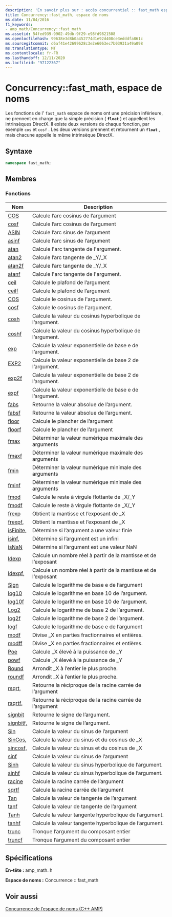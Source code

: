 ```yaml
---
description: 'En savoir plus sur : accès concurrentiel :: fast_math espace de noms'
title: Concurrency::fast_math, espace de noms
ms.date: 11/04/2016
f1_keywords:
- amp_math/Concurrency::fast_math
ms.assetid: 54fed939-9902-49db-9f29-e98fd9821508
ms.openlocfilehash: 99638e3d8b0a452774d1e92d408ce3edddfa861c
ms.sourcegitcommit: d6af41e42699628c3e2e6063ec7b03931a49a098
ms.translationtype: MT
ms.contentlocale: fr-FR
ms.lasthandoff: 12/11/2020
ms.locfileid: "97122367"
---
```

# <a name="concurrencyfast_math-namespace"></a>Concurrency::fast_math, espace de noms

Les fonctions de l' `fast_math` espace de noms ont une précision inférieure, ne prennent en charge que la simple précision ( **`float`** ) et appellent les intrinsèques DirectX. Il existe deux versions de chaque fonction, par exemple `cos` et `cosf` . Les deux versions prennent et retournent un **`float`** , mais chacune appelle le même intrinsèque DirectX.

## <a name="syntax"></a>Syntaxe

```cpp
namespace fast_math;
```

## <a name="members"></a>Membres

### <a name="functions"></a>Fonctions

|Nom|Description|
|----------|-----------------|
|[COS](concurrency-fast-math-namespace-functions.md#cos)|Calcule l’arc cosinus de l’argument|
|[cosf](concurrency-fast-math-namespace-functions.md#cosf)|Calcule l’arc cosinus de l’argument|
|[ASIN](concurrency-fast-math-namespace-functions.md#asin)|Calcule l’arc sinus de l’argument|
|[asinf](concurrency-fast-math-namespace-functions.md#asinf)|Calcule l’arc sinus de l’argument|
|[atan](concurrency-fast-math-namespace-functions.md#atan)|Calcule l'arc tangente de l'argument.|
|[atan2](concurrency-fast-math-namespace-functions.md#atan2)|Calcule l’arc tangente de _Y/_X|
|[atan2f](concurrency-fast-math-namespace-functions.md#atan2f)|Calcule l’arc tangente de _Y/_X|
|[atanf](concurrency-fast-math-namespace-functions.md#atanf)|Calcule l'arc tangente de l'argument.|
|[ceil](concurrency-fast-math-namespace-functions.md#ceil)|Calcule le plafond de l’argument|
|[ceilf](concurrency-fast-math-namespace-functions.md#ceilf)|Calcule le plafond de l’argument|
|[COS](concurrency-fast-math-namespace-functions.md#cos)|Calcule le cosinus de l'argument.|
|[cosf](concurrency-fast-math-namespace-functions.md#cosf)|Calcule le cosinus de l'argument.|
|[cosh](concurrency-fast-math-namespace-functions.md#cosh)|Calcule la valeur du cosinus hyperbolique de l’argument.|
|[coshf](concurrency-fast-math-namespace-functions.md#coshf)|Calcule la valeur du cosinus hyperbolique de l’argument.|
|[exp](concurrency-fast-math-namespace-functions.md#exp)|Calcule la valeur exponentielle de base e de l’argument.|
|[EXP2](concurrency-fast-math-namespace-functions.md#exp2)|Calcule la valeur exponentielle de base 2 de l’argument.|
|[exp2f](concurrency-fast-math-namespace-functions.md#exp2f)|Calcule la valeur exponentielle de base 2 de l’argument.|
|[expf](concurrency-fast-math-namespace-functions.md#expf)|Calcule la valeur exponentielle de base e de l’argument.|
|[fabs](concurrency-fast-math-namespace-functions.md#fabs)|Retourne la valeur absolue de l’argument.|
|[fabsf](concurrency-fast-math-namespace-functions.md#fabsf)|Retourne la valeur absolue de l’argument.|
|[floor](concurrency-fast-math-namespace-functions.md#floor)|Calcule le plancher de l’argument|
|[floorf](concurrency-fast-math-namespace-functions.md#floorf)|Calcule le plancher de l’argument|
|[fmax](concurrency-fast-math-namespace-functions.md#fmax)|Déterminer la valeur numérique maximale des arguments|
|[fmaxf](concurrency-fast-math-namespace-functions.md#fmaxf)|Déterminer la valeur numérique maximale des arguments|
|[fmin](concurrency-fast-math-namespace-functions.md#fmin)|Déterminer la valeur numérique minimale des arguments|
|[fminf](concurrency-fast-math-namespace-functions.md#fminf)|Déterminer la valeur numérique minimale des arguments|
|[fmod](concurrency-fast-math-namespace-functions.md#fmod)|Calcule le reste à virgule flottante de _X/_Y|
|[fmodf](concurrency-fast-math-namespace-functions.md#fmodf)|Calcule le reste à virgule flottante de _X/_Y|
|[frexp](concurrency-fast-math-namespace-functions.md#frexp)|Obtient la mantisse et l’exposant de _X|
|[frexpf,](concurrency-fast-math-namespace-functions.md#frexpf)|Obtient la mantisse et l’exposant de _X|
|[isFinite,](concurrency-fast-math-namespace-functions.md#isfinite)|Détermine si l’argument a une valeur finie|
|[isinf,](concurrency-fast-math-namespace-functions.md#isinf)|Détermine si l’argument est un infini|
|[isNaN](concurrency-fast-math-namespace-functions.md#isnan)|Détermine si l’argument est une valeur NaN|
|[ldexp](concurrency-fast-math-namespace-functions.md#ldexp)|Calcule un nombre réel à partir de la mantisse et de l’exposant|
|[ldexpf,](concurrency-fast-math-namespace-functions.md#ldexpf)|Calcule un nombre réel à partir de la mantisse et de l’exposant|
|[Sign](concurrency-fast-math-namespace-functions.md#log)|Calcule le logarithme de base e de l’argument|
|[log10](concurrency-fast-math-namespace-functions.md#log10)|Calcule le logarithme en base 10 de l’argument.|
|[log10f](concurrency-fast-math-namespace-functions.md#log10f)|Calcule le logarithme en base 10 de l’argument.|
|[Log2](concurrency-fast-math-namespace-functions.md#log2)|Calcule le logarithme de base 2 de l’argument.|
|[log2f](concurrency-fast-math-namespace-functions.md#log2f)|Calcule le logarithme de base 2 de l’argument.|
|[logf](concurrency-fast-math-namespace-functions.md#logf)|Calcule le logarithme de base e de l’argument|
|[modf](concurrency-fast-math-namespace-functions.md#modf)|Divise _X en parties fractionnaires et entières.|
|[modff](concurrency-fast-math-namespace-functions.md#modff)|Divise _X en parties fractionnaires et entières.|
|[Poe](concurrency-fast-math-namespace-functions.md#pow)|Calcule _X élevé à la puissance de _Y|
|[powf](concurrency-fast-math-namespace-functions.md#powf)|Calcule _X élevé à la puissance de _Y|
|[Round](concurrency-fast-math-namespace-functions.md#round)|Arrondit _X à l’entier le plus proche.|
|[roundf](concurrency-fast-math-namespace-functions.md#roundf)|Arrondit _X à l’entier le plus proche.|
|[rsqrt,](concurrency-fast-math-namespace-functions.md#rsqrt)|Retourne la réciproque de la racine carrée de l’argument|
|[rsqrtf,](concurrency-fast-math-namespace-functions.md#rsqrtf)|Retourne la réciproque de la racine carrée de l’argument|
|[signbit](concurrency-fast-math-namespace-functions.md#signbit)|Retourne le signe de l’argument.|
|[signbitf,](concurrency-fast-math-namespace-functions.md#signbitf)|Retourne le signe de l’argument.|
|[Sin](concurrency-fast-math-namespace-functions.md#sin)|Calcule la valeur du sinus de l’argument|
|[SinCos,](concurrency-fast-math-namespace-functions.md#sincos)|Calcule la valeur du sinus et du cosinus de _X|
|[sincosf,](concurrency-fast-math-namespace-functions.md#sincosf)|Calcule la valeur du sinus et du cosinus de _X|
|[sinf](concurrency-fast-math-namespace-functions.md#sinf)|Calcule la valeur du sinus de l’argument|
|[Sinh](concurrency-fast-math-namespace-functions.md#sinh)|Calcule la valeur du sinus hyperbolique de l’argument.|
|[sinhf](concurrency-fast-math-namespace-functions.md#sinhf)|Calcule la valeur du sinus hyperbolique de l’argument.|
|[racine](concurrency-fast-math-namespace-functions.md#sqrt)|Calcule la racine carrée de l’argument|
|[sqrtf](concurrency-fast-math-namespace-functions.md#sqrtf)|Calcule la racine carrée de l’argument|
|[Tan](concurrency-fast-math-namespace-functions.md#tan)|Calcule la valeur de tangente de l’argument|
|[tanf](concurrency-fast-math-namespace-functions.md#tanf)|Calcule la valeur de tangente de l’argument|
|[Tanh](concurrency-fast-math-namespace-functions.md#tanh)|Calcule la valeur tangente hyperbolique de l’argument.|
|[tanhf](concurrency-fast-math-namespace-functions.md#tanhf)|Calcule la valeur tangente hyperbolique de l’argument.|
|[trunc](concurrency-fast-math-namespace-functions.md#trunc)|Tronque l’argument du composant entier|
|[truncf](concurrency-fast-math-namespace-functions.md#truncf)|Tronque l’argument du composant entier|

## <a name="requirements"></a>Spécifications

**En-tête :** amp_math. h

**Espace de noms :** Concurrence :: fast_math

## <a name="see-also"></a>Voir aussi

[Concurrence de l’espace de noms (C++ AMP)](concurrency-namespace-cpp-amp.md)
